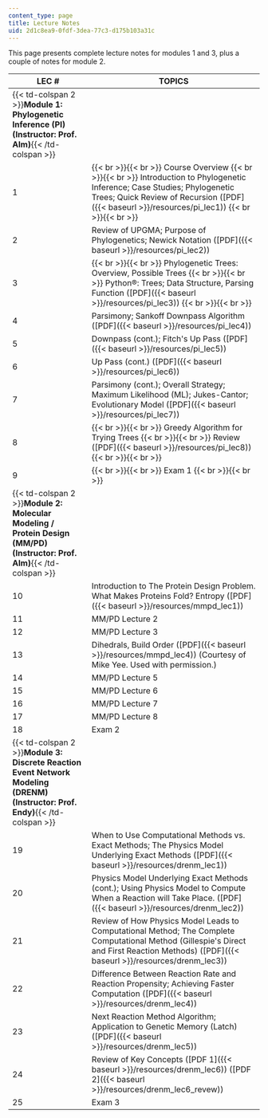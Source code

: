 ```yaml
---
content_type: page
title: Lecture Notes
uid: 2d1c8ea9-0fdf-3dea-77c3-d175b103a31c
---
```


This page presents complete lecture notes for modules 1 and 3, plus a couple of notes for module 2.

| LEC # | TOPICS |
| --- | --- |
| {{< td-colspan 2 >}}**Module 1: Phylogenetic Inference (PI) (Instructor: Prof. Alm)**{{< /td-colspan >}} ||
| 1 |  {{< br >}}{{< br >}} Course Overview {{< br >}}{{< br >}} Introduction to Phylogenetic Inference; Case Studies; Phylogenetic Trees; Quick Review of Recursion ([PDF]({{< baseurl >}}/resources/pi_lec1)) {{< br >}}{{< br >}}  |
| 2 | Review of UPGMA; Purpose of Phylogenetics; Newick Notation ([PDF]({{< baseurl >}}/resources/pi_lec2)) |
| 3 |  {{< br >}}{{< br >}} Phylogenetic Trees: Overview, Possible Trees {{< br >}}{{< br >}} Python®: Trees; Data Structure, Parsing Function ([PDF]({{< baseurl >}}/resources/pi_lec3)) {{< br >}}{{< br >}}  |
| 4 | Parsimony; Sankoff Downpass Algorithm ([PDF]({{< baseurl >}}/resources/pi_lec4)) |
| 5 | Downpass (cont.); Fitch's Up Pass ([PDF]({{< baseurl >}}/resources/pi_lec5)) |
| 6 | Up Pass (cont.) ([PDF]({{< baseurl >}}/resources/pi_lec6)) |
| 7 | Parsimony (cont.); Overall Strategy; Maximum Likelihood (ML); Jukes-Cantor; Evolutionary Model ([PDF]({{< baseurl >}}/resources/pi_lec7)) |
| 8 |  {{< br >}}{{< br >}} Greedy Algorithm for Trying Trees {{< br >}}{{< br >}} Review ([PDF]({{< baseurl >}}/resources/pi_lec8)) {{< br >}}{{< br >}}  |
| 9 |  {{< br >}}{{< br >}} Exam 1 {{< br >}}{{< br >}}  |
| {{< td-colspan 2 >}}**Module 2: Molecular Modeling / Protein Design (MM/PD) (Instructor: Prof. Alm)**{{< /td-colspan >}} ||
| 10 | Introduction to The Protein Design Problem. What Makes Proteins Fold? Entropy ([PDF]({{< baseurl >}}/resources/mmpd_lec1)) |
| 11 | MM/PD Lecture 2 |
| 12 | MM/PD Lecture 3 |
| 13 | Dihedrals, Build Order ([PDF]({{< baseurl >}}/resources/mmpd_lec4)) (Courtesy of Mike Yee. Used with permission.) |
| 14 | MM/PD Lecture 5 |
| 15 | MM/PD Lecture 6 |
| 16 | MM/PD Lecture 7 |
| 17 | MM/PD Lecture 8 |
| 18 | Exam 2 |
| {{< td-colspan 2 >}}**Module 3: Discrete Reaction Event Network Modeling (DRENM) (Instructor: Prof. Endy)**{{< /td-colspan >}} ||
| 19 | When to Use Computational Methods vs. Exact Methods; The Physics Model Underlying Exact Methods ([PDF]({{< baseurl >}}/resources/drenm_lec1)) |
| 20 | Physics Model Underlying Exact Methods (cont.); Using Physics Model to Compute When a Reaction will Take Place. ([PDF]({{< baseurl >}}/resources/drenm_lec2)) |
| 21 | Review of How Physics Model Leads to Computational Method; The Complete Computational Method (Gillespie's Direct and First Reaction Methods) ([PDF]({{< baseurl >}}/resources/drenm_lec3)) |
| 22 | Difference Between Reaction Rate and Reaction Propensity; Achieving Faster Computation ([PDF]({{< baseurl >}}/resources/drenm_lec4)) |
| 23 | Next Reaction Method Algorithm; Application to Genetic Memory (Latch) ([PDF]({{< baseurl >}}/resources/drenm_lec5)) |
| 24 | Review of Key Concepts ([PDF 1]({{< baseurl >}}/resources/drenm_lec6)) ([PDF 2]({{< baseurl >}}/resources/drenm_lec6_revew)) |
| 25 | Exam 3